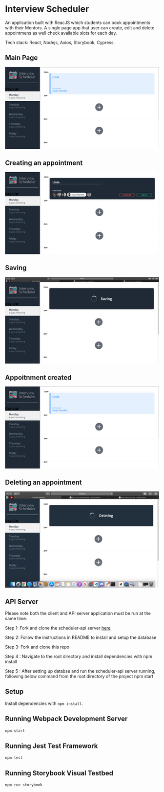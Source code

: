 # Interview Scheduler
An application built with ReacJS which students can book appointments with their Mentors. A single page app that user can create, edit and delete appointmens as well check available slots for each day. 

Tech stack: React, Nodejs, Axios, Storybook, Cypress.

## Main Page
![Screenshot of tweet compose box](https://github.com/justintu2021/scheduler/blob/master/docs/Appointment%20created.png)

## Creating an appointment
![Screenshot of tweet compose box](https://github.com/justintu2021/scheduler/blob/master/docs/Creating%20an%20appointment.png)

## Saving
![Screenshot of tweet compose box](https://github.com/justintu2021/scheduler/blob/master/docs/Saving%20Appointment.png)

## Appoitnment created
![Screenshot of tweet compose box](https://github.com/justintu2021/scheduler/blob/master/docs/Appointment%20created.png)

## Deleting an appointment
![Screenshot of tweet compose box](https://github.com/justintu2021/scheduler/blob/master/docs/Deleting%20an%20appointment.png)

## API Server

Please note both the client and API server application must be run at the same time.

Step 1: Fork and clone the scheduler-api server [here](https://github.com/justintu2021/scheduler-api)

Step 2: Follow the instructions in README to install and setup the database

Step 3: Fork and clone this repo

Step 4 : Navigate to the root directory and install dependencies with npm install

Step 5 : After setting up databse and run the  scheduler-api server running, following below command from the root directory of the project npm start

## Setup

Install dependencies with `npm install`.

## Running Webpack Development Server

```sh
npm start
```

## Running Jest Test Framework

```sh
npm test
```

## Running Storybook Visual Testbed

```sh
npm run storybook
```
